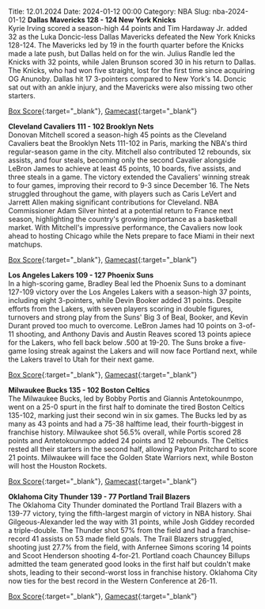 Title: 12.01.2024
Date: 2024-01-12 00:00
Category: NBA 
Slug: nba-2024-01-12 
**Dallas Mavericks 128 - 124 New York Knicks**  
Kyrie Irving scored a season-high 44 points and Tim Hardaway Jr. added 32 as the Luka Doncic-less Dallas Mavericks defeated the New York Knicks 128-124. The Mavericks led by 19 in the fourth quarter before the Knicks made a late push, but Dallas held on for the win. Julius Randle led the Knicks with 32 points, while Jalen Brunson scored 30 in his return to Dallas. The Knicks, who had won five straight, lost for the first time since acquiring OG Anunoby. Dallas hit 17 3-pointers compared to New York's 14. Doncic sat out with an ankle injury, and the Mavericks were also missing two other starters. 

[Box Score](https://www.nba.com/game/nyk-vs-dal-0022300530/box-score){:target="_blank"}, [Gamecast](https://www.nba.com/game/nyk-vs-dal-0022300530){:target="_blank"}<br>

**Cleveland Cavaliers 111 - 102 Brooklyn Nets**  
Donovan Mitchell scored a season-high 45 points as the Cleveland Cavaliers beat the Brooklyn Nets 111-102 in Paris, marking the NBA's third regular-season game in the city. Mitchell also contributed 12 rebounds, six assists, and four steals, becoming only the second Cavalier alongside LeBron James to achieve at least 45 points, 10 boards, five assists, and three steals in a game. The victory extended the Cavaliers' winning streak to four games, improving their record to 9-3 since December 16. The Nets struggled throughout the game, with players such as Caris LeVert and Jarrett Allen making significant contributions for Cleveland. NBA Commissioner Adam Silver hinted at a potential return to France next season, highlighting the country's growing importance as a basketball market. With Mitchell's impressive performance, the Cavaliers now look ahead to hosting Chicago while the Nets prepare to face Miami in their next matchups. 

[Box Score](https://www.nba.com/game/bkn-vs-cle-0022300527/box-score){:target="_blank"}, [Gamecast](https://www.nba.com/game/bkn-vs-cle-0022300527){:target="_blank"}<br>

**Los Angeles Lakers 109 - 127 Phoenix Suns**  
In a high-scoring game, Bradley Beal led the Phoenix Suns to a dominant 127-109 victory over the Los Angeles Lakers with a season-high 37 points, including eight 3-pointers, while Devin Booker added 31 points. Despite efforts from the Lakers, with seven players scoring in double figures, turnovers and strong play from the Suns' Big 3 of Beal, Booker, and Kevin Durant proved too much to overcome. LeBron James had 10 points on 3-of-11 shooting, and Anthony Davis and Austin Reaves scored 13 points apiece for the Lakers, who fell back below .500 at 19-20. The Suns broke a five-game losing streak against the Lakers and will now face Portland next, while the Lakers travel to Utah for their next game. 

[Box Score](https://www.nba.com/game/phx-vs-lal-0022300531/box-score){:target="_blank"}, [Gamecast](https://www.nba.com/game/phx-vs-lal-0022300531){:target="_blank"}<br>

**Milwaukee Bucks 135 - 102 Boston Celtics**  
The Milwaukee Bucks, led by Bobby Portis and Giannis Antetokounmpo, went on a 25-0 spurt in the first half to dominate the tired Boston Celtics 135-102, marking just their second win in six games. The Bucks led by as many as 43 points and had a 75-38 halftime lead, their fourth-biggest in franchise history. Milwaukee shot 56.5% overall, while Portis scored 28 points and Antetokounmpo added 24 points and 12 rebounds. The Celtics rested all their starters in the second half, allowing Payton Pritchard to score 21 points. Milwaukee will face the Golden State Warriors next, while Boston will host the Houston Rockets. 

[Box Score](https://www.nba.com/game/bos-vs-mil-0022300528/box-score){:target="_blank"}, [Gamecast](https://www.nba.com/game/bos-vs-mil-0022300528){:target="_blank"}<br>

**Oklahoma City Thunder 139 - 77 Portland Trail Blazers**  
The Oklahoma City Thunder dominated the Portland Trail Blazers with a 139-77 victory, tying the fifth-largest margin of victory in NBA history. Shai Gilgeous-Alexander led the way with 31 points, while Josh Giddey recorded a triple-double. The Thunder shot 57% from the field and had a franchise-record 41 assists on 53 made field goals. The Trail Blazers struggled, shooting just 27.7% from the field, with Anfernee Simons scoring 14 points and Scoot Henderson shooting 4-for-21. Portland coach Chauncey Billups admitted the team generated good looks in the first half but couldn't make shots, leading to their second-worst loss in franchise history. Oklahoma City now ties for the best record in the Western Conference at 26-11. 

[Box Score](https://www.nba.com/game/por-vs-okc-0022300529/box-score){:target="_blank"}, [Gamecast](https://www.nba.com/game/por-vs-okc-0022300529){:target="_blank"}<br>


